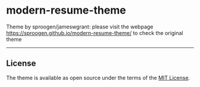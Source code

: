 # modern-resume-theme 

Theme by sproogen/jameswgrant: please visit the webpage https://sproogen.github.io/modern-resume-theme/ to check the original theme

----

## License

The theme is available as open source under the terms of the [MIT License](https://opensource.org/licenses/MIT).
